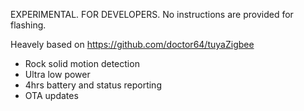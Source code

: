 EXPERIMENTAL. FOR DEVELOPERS. No instructions are provided for flashing.

Heavely based on https://github.com/doctor64/tuyaZigbee

- Rock solid motion detection
- Ultra low power
- 4hrs battery and status reporting
- OTA updates


